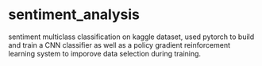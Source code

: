 # sentiment_analysis
sentiment multiclass classification on kaggle dataset, used pytorch to build and train a CNN classifier as well as a policy gradient reinforcement learning system to imporove data selection during training.
